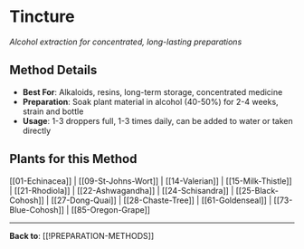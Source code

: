 # Tincture

*Alcohol extraction for concentrated, long-lasting preparations*

## Method Details
- **Best For**: Alkaloids, resins, long-term storage, concentrated medicine
- **Preparation**: Soak plant material in alcohol (40-50%) for 2-4 weeks, strain and bottle
- **Usage**: 1-3 droppers full, 1-3 times daily, can be added to water or taken directly

## Plants for this Method

[[01-Echinacea]] | [[09-St-Johns-Wort]] | [[14-Valerian]] | [[15-Milk-Thistle]] | [[21-Rhodiola]] | [[22-Ashwagandha]] | [[24-Schisandra]] | [[25-Black-Cohosh]] | [[27-Dong-Quai]] | [[28-Chaste-Tree]] | [[61-Goldenseal]] | [[73-Blue-Cohosh]] | [[85-Oregon-Grape]]

---

**Back to**: [[!PREPARATION-METHODS]]